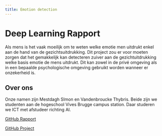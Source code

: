 ```yaml
---
title: Emotion detection
---
```


# Deep Learning Rapport

<!-- Verander de bovenstaande titel naar de titel van je project -->

<!--
    ===========================================
    !!!! LEES DEZE HANDLEIDING GRONDIG EN PAS TOE  !!!!
    ===========================================

    Gebruik dit document als sjabloon voor het verslag. Lees alles grondig door en vul overal aan waar een TODO vermeld staat. Verwijder op het einde alle commentaren waarin een TODO vermeld staat.

    Belangrijk!:
    * Verzorg de stijl van je document. Kijk na of alles correct weergegeven wordt.
    * Let op de markdown stijl bij je antwoorden.
      * Installeer de dependencies met `npm install` en voer de linter uit met `npm run lint`
      * Gebruik de markdownlint extension in VScode en zorg ervoor dat ALLE opmerkingen weggewerkt zijn. (https://marketplace.visualstudio.com/items?itemName=DavidAnson.vscode-markdownlint)
    * Plaats code altijd in een markdown code blok en vermeld de juiste language
    * Gebruik tabellen en afbeeldingen om zaken te verduidelijken. Zorg dat alle afbeeldingen lokaal in de repository staan. Link niet naar afbeeldingen die op het internet staan.
    * Gebruik de VScode plugin Code Spell Checker (https://marketplace.visualstudio.com/items?itemName=streetsidesoftware.code-spell-checker) en de Dutch - Code Spell Checker (https://marketplace.visualstudio.com/items?itemName=streetsidesoftware.code-spell-checker-dutch). Zorg ervoor dat alle aangeduide taalfouten nagekeken zijn.
 -->
> 
> <!-- TODO Plaats hier in abstract in een block quote -->
<!-- Het abstract is een samenvatting van de hele tekst (probleemstelling, doelstelling, resultaat, conclusie) in 150 tot maximum 200 woorden.-->
Als mens is het vaak moeilijk om te weten welke emotie men uitdrukt enkel aan de hand van de gezichtsuitdrukking. Dit project zou er voor
moeten zorgen dat het gemakkelijk kan detecteren zuiver aan de gezichtuitdrukking welke basis emotie de mens uitdrukt. Dit kan zowel
in de privé omgeving als in een bepaalde psychologische omgeving gebruikt worden wanneer er onzekerheid is. 

<!--Om te beginnen:

1. Verander de **name**, **author** en **repository** veldjes in het *package.json* bestand in de root folder van het project.
1. Verander het **repo** veldje in de config.js in de *.vuepress* folder van het project om te verwijzen naar jouw GitHub repository.
1. Lees alle HTML commentaar en volg deze instructies.
1. Verwijder de "om te beginnen" instructies.-->

## Over ons
Onze namen zijn Mestdagh SImon en  Vandenbroucke Thybris. Beide zijn we studenten aan de hogeschool Vives Brugge campus station.
Daar studeren we ICT met afstudeer richting AI.

[GitHub Rapport]()

[GitHub Project]()